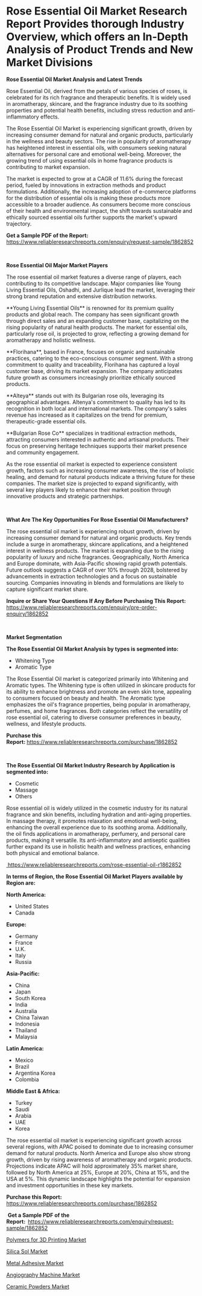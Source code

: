 <p><h1>Rose Essential Oil Market Research Report Provides thorough Industry Overview, which offers an In-Depth Analysis of Product Trends and New Market Divisions</h1></p><p><strong>Rose Essential Oil Market Analysis and Latest Trends</strong></p>
<p><p>Rose Essential Oil, derived from the petals of various species of roses, is celebrated for its rich fragrance and therapeutic benefits. It is widely used in aromatherapy, skincare, and the fragrance industry due to its soothing properties and potential health benefits, including stress reduction and anti-inflammatory effects.</p><p>The Rose Essential Oil Market is experiencing significant growth, driven by increasing consumer demand for natural and organic products, particularly in the wellness and beauty sectors. The rise in popularity of aromatherapy has heightened interest in essential oils, with consumers seeking natural alternatives for personal care and emotional well-being. Moreover, the growing trend of using essential oils in home fragrance products is contributing to market expansion.</p><p>The market is expected to grow at a CAGR of 11.6% during the forecast period, fueled by innovations in extraction methods and product formulations. Additionally, the increasing adoption of e-commerce platforms for the distribution of essential oils is making these products more accessible to a broader audience. As consumers become more conscious of their health and environmental impact, the shift towards sustainable and ethically sourced essential oils further supports the market's upward trajectory.</p></p>
<p><strong>Get a Sample PDF of the Report:&nbsp;</strong> <a href="https://www.reliableresearchreports.com/enquiry/request-sample/1862852?utm_campaign=3&utm_medium=2&utm_source=Github&utm_content=ia&utm_term=07112024&utm_id=rose-essential-oil">https://www.reliableresearchreports.com/enquiry/request-sample/1862852</a></p>
<p>&nbsp;</p>
<p><strong>Rose Essential Oil Major Market Players</strong></p>
<p><p>The rose essential oil market features a diverse range of players, each contributing to its competitive landscape. Major companies like Young Living Essential Oils, Oshadhi, and Jurlique lead the market, leveraging their strong brand reputation and extensive distribution networks.</p><p>**Young Living Essential Oils** is renowned for its premium quality products and global reach. The company has seen significant growth through direct sales and an expanding customer base, capitalizing on the rising popularity of natural health products. The market for essential oils, particularly rose oil, is projected to grow, reflecting a growing demand for aromatherapy and holistic wellness.</p><p>**Florihana**, based in France, focuses on organic and sustainable practices, catering to the eco-conscious consumer segment. With a strong commitment to quality and traceability, Florihana has captured a loyal customer base, driving its market expansion. The company anticipates future growth as consumers increasingly prioritize ethically sourced products.</p><p>**Alteya** stands out with its Bulgarian rose oils, leveraging its geographical advantages. Altenya's commitment to quality has led to its recognition in both local and international markets. The company's sales revenue has increased as it capitalizes on the trend for premium, therapeutic-grade essential oils.</p><p>**Bulgarian Rose Co** specializes in traditional extraction methods, attracting consumers interested in authentic and artisanal products. Their focus on preserving heritage techniques supports their market presence and community engagement.</p><p>As the rose essential oil market is expected to experience consistent growth, factors such as increasing consumer awareness, the rise of holistic healing, and demand for natural products indicate a thriving future for these companies. The market size is projected to expand significantly, with several key players likely to enhance their market position through innovative products and strategic partnerships.</p></p>
<p>&nbsp;</p>
<p><strong>What Are The Key Opportunities For Rose Essential Oil Manufacturers?</strong></p>
<p><p>The rose essential oil market is experiencing robust growth, driven by increasing consumer demand for natural and organic products. Key trends include a surge in aromatherapy, skincare applications, and a heightened interest in wellness products. The market is expanding due to the rising popularity of luxury and niche fragrances. Geographically, North America and Europe dominate, with Asia-Pacific showing rapid growth potentials. Future outlook suggests a CAGR of over 10% through 2028, bolstered by advancements in extraction technologies and a focus on sustainable sourcing. Companies innovating in blends and formulations are likely to capture significant market share.</p></p>
<p><strong>Inquire or Share Your Questions If Any Before Purchasing This Report:</strong> <a href="https://www.reliableresearchreports.com/enquiry/pre-order-enquiry/1862852?utm_campaign=3&utm_medium=2&utm_source=Github&utm_content=ia&utm_term=07112024&utm_id=rose-essential-oil">https://www.reliableresearchreports.com/enquiry/pre-order-enquiry/1862852</a></p>
<p>&nbsp;</p>
<p><strong>Market Segmentation</strong></p>
<p><strong>The Rose Essential Oil Market Analysis by types is segmented into:</strong></p>
<p><ul><li>Whitening Type</li><li>Aromatic Type</li></ul></p>
<p><p>The Rose Essential Oil market is categorized primarily into Whitening and Aromatic types. The Whitening type is often utilized in skincare products for its ability to enhance brightness and promote an even skin tone, appealing to consumers focused on beauty and health. The Aromatic type emphasizes the oil's fragrance properties, being popular in aromatherapy, perfumes, and home fragrances. Both categories reflect the versatility of rose essential oil, catering to diverse consumer preferences in beauty, wellness, and lifestyle products.</p></p>
<p><strong>Purchase this Report:&nbsp;</strong><a href="https://www.reliableresearchreports.com/purchase/1862852?utm_campaign=3&utm_medium=2&utm_source=Github&utm_content=ia&utm_term=07112024&utm_id=rose-essential-oil">https://www.reliableresearchreports.com/purchase/1862852</a></p>
<p>&nbsp;</p>
<p><strong>The Rose Essential Oil Market Industry Research by Application is segmented into:</strong></p>
<p><ul><li>Cosmetic</li><li>Massage</li><li>Others</li></ul></p>
<p><p>Rose essential oil is widely utilized in the cosmetic industry for its natural fragrance and skin benefits, including hydration and anti-aging properties. In massage therapy, it promotes relaxation and emotional well-being, enhancing the overall experience due to its soothing aroma. Additionally, the oil finds applications in aromatherapy, perfumery, and personal care products, making it versatile. Its anti-inflammatory and antiseptic qualities further expand its use in holistic health and wellness practices, enhancing both physical and emotional balance.</p></p>
<p><a href="https://www.reliableresearchreports.com/rose-essential-oil-r1862852?utm_campaign=3&utm_medium=2&utm_source=Github&utm_content=ia&utm_term=07112024&utm_id=rose-essential-oil">&nbsp;https://www.reliableresearchreports.com/rose-essential-oil-r1862852</a></p>
<p><strong>In terms of Region, the Rose Essential Oil Market Players available by Region are:</strong></p>
<p>
    <p> <strong> North America: </strong>
        <ul>
            <li>United States</li>
            <li>Canada</li>
        </ul>
        </p> 
    <p> <strong> Europe: </strong>
        <ul>
            <li>Germany</li>
            <li>France</li>
            <li>U.K.</li>
            <li>Italy</li>
            <li>Russia</li>
        </ul>
        </p> 
    <p> <strong> Asia-Pacific: </strong>
        <ul>
            <li>China</li>
            <li>Japan</li>
            <li>South Korea</li>
            <li>India</li>
            <li>Australia</li>
            <li>China Taiwan</li>
            <li>Indonesia</li>
            <li>Thailand</li>
            <li>Malaysia</li>
        </ul>
        </p> 
    <p> <strong> Latin America: </strong>
        <ul>
            <li>Mexico</li>
            <li>Brazil</li>
            <li>Argentina Korea</li>
            <li>Colombia</li>
        </ul>
        </p> 
    <p> <strong> Middle East & Africa: </strong>
        <ul>
            <li>Turkey</li>
            <li>Saudi</li>
            <li>Arabia</li>
            <li>UAE</li>
            <li>Korea</li>
        </ul>
    </p>
    </p>
<p><p>The rose essential oil market is experiencing significant growth across several regions, with APAC poised to dominate due to increasing consumer demand for natural products. North America and Europe also show strong growth, driven by rising awareness of aromatherapy and organic products. Projections indicate APAC will hold approximately 35% market share, followed by North America at 25%, Europe at 20%, China at 15%, and the USA at 5%. This dynamic landscape highlights the potential for expansion and investment opportunities in these key markets.</p></p>
<p><strong>Purchase this Report: </strong><a href="https://www.reliableresearchreports.com/purchase/1862852?utm_campaign=3&utm_medium=2&utm_source=Github&utm_content=ia&utm_term=07112024&utm_id=rose-essential-oil">https://www.reliableresearchreports.com/purchase/1862852</a></p>
<p>&nbsp;<strong>Get a Sample PDF of the Report:&nbsp;&nbsp;</strong><a href="https://www.reliableresearchreports.com/enquiry/request-sample/1862852?utm_campaign=3&utm_medium=2&utm_source=Github&utm_content=ia&utm_term=07112024&utm_id=rose-essential-oil">https://www.reliableresearchreports.com/enquiry/request-sample/1862852</a></p>
<p><strong></strong></p>
<p><p><a href="https://github.com/RunaHaque64/Market-Research-Report-List-1/blob/main/polymers-for-3d-printing-market.md?utm_campaign=3&utm_medium=2&utm_source=Github&utm_content=ia&utm_term=07112024&utm_id=rose-essential-oil">Polymers for 3D Printing Market</a></p><p><a href="https://medium.com/@roydonhol47/in-the-silica-sol-market-the-main-focus-is-on-keeping-costs-low-and-getting-the-most-out-of-68e94c3d06cb?utm_campaign=3&utm_medium=2&utm_source=Github&utm_content=ia&utm_term=07112024&utm_id=rose-essential-oil">Silica Sol Market</a></p><p><a href="https://medium.com/@cairotmbrowne3cq/el-metal-adhesive-market-prioriza-el-control-de-costos-y-la-mejora-de-la-eficiencia-66181797783c?utm_campaign=3&utm_medium=2&utm_source=Github&utm_content=ia&utm_term=07112024&utm_id=rose-essential-oil">Metal Adhesive Market</a></p><p><a href="https://issuu.com/reportprime-2/docs/angiography-machine-market-size-203_2aa64616adfbf5?utm_campaign=3&utm_medium=2&utm_source=Github&utm_content=ia&utm_term=07112024&utm_id=rose-essential-oil">Angiography Machine Market</a></p><p><a href="https://github.com/lambertr3e8v/Market-Research-Report-List-1/blob/main/ceramic-powders-market.md?utm_campaign=3&utm_medium=2&utm_source=Github&utm_content=ia&utm_term=07112024&utm_id=rose-essential-oil">Ceramic Powders Market</a></p></p>